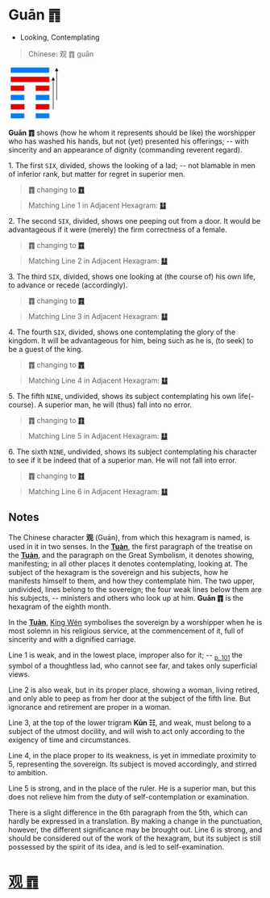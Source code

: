# Guān ䷓

* Looking, Contemplating

> Chinese: 观 ䷓ guān

<a id="p-99"/>

<img src="shapes/20.10.jpg" width="101" alt="观">

**Guān ䷓** shows (how he whom it represents should be like) the worshipper who has washed his hands,
but not (yet) presented his offerings; -- with sincerity and an appearance of dignity (commanding reverent regard).

<a id="p-100"/>

1.<a name="20.1"></a> The first `SIX`, divided, shows the looking of a lad; -- not blamable in men of inferior rank, but matter for regret in superior men.

> **䷓** changing to [**䷩**](e79b8ayi.md)

> Matching Line 1 in Adjacent Hexagram: [**䷒**](e4b8b4lin.md#19.1)

2.<a name="20.2"></a> The second `SIX`, divided, shows one peeping out from a door. It would be advantageous if it were (merely) the firm correctness of a female.

> **䷓** changing to [**䷺**](e6b6a3huan.md)

> Matching Line 2 in Adjacent Hexagram: [**䷒**](e4b8b4lin.md#19.2)

3.<a name="20.3"></a> The third `SIX`, divided, shows one looking at (the course of) his own life, to advance or recede (accordingly).

> **䷓** changing to [**䷴**](e6b890jian.md)

> Matching Line 3 in Adjacent Hexagram: [**䷒**](e4b8b4lin.md#19.3)

4.<a name="20.4"></a> The fourth `SIX`, divided, shows one contemplating the glory of the kingdom. It will be advantageous for him, being such as he is, (to seek) to be a guest of the king.

> **䷓** changing to [**䷋**](e590a6pi.md)

> Matching Line 4 in Adjacent Hexagram: [**䷒**](e4b8b4lin.md#19.4)

5.<a name="20.5"></a> The fifth `NINE`, undivided, shows its subject contemplating his own life(-course). A superior man, he will (thus) fall into no error.

> **䷓** changing to [**䷖**](e589a5bo.md)

> Matching Line 5 in Adjacent Hexagram: [**䷒**](e4b8b4lin.md#19.5)

6.<a name="20.6"></a> The sixth `NINE`, undivided, shows its subject contemplating his character to see if it be indeed that of a superior man. He will not fall into error.

> **䷓** changing to [**䷇**](e6af94bi.md)

> Matching Line 6 in Adjacent Hexagram: [**䷒**](e4b8b4lin.md#19.6)

<a id="p-101"/>

## Notes

The Chinese character **观** (Guān), from which this hexagram is named, is used in it in two senses. In the [**Tuàn**](https://ctext.org/book-of-changes/tuan-zhuan), the first paragraph of the treatise on the [**Tuàn**](https://ctext.org/book-of-changes/tuan-zhuan), and the paragraph on the Great Symbolism, it denotes showing, manifesting; in all other places it denotes contemplating, looking at. The subject of the hexagram is the sovereign and his subjects, how he manifests himself to them, and how they contemplate him. The two upper, undivided, lines belong to the sovereign; the four weak lines below them are his subjects, -- ministers and others who look up at him. **Guān ䷓** is the hexagram of the eighth month.

In the [**Tuàn**](https://ctext.org/book-of-changes/tuan-zhuan), [King Wén](https://en.wikipedia.org/wiki/King_Wen_of_Zhou) symbolises the sovereign by a worshipper when he is most solemn in his religious service, at the commencement of it, full of sincerity and with a dignified carriage.

Line 1 is weak, and in the lowest place, improper also for it; -- <sub>[p. 101](#p-101)</sub> the symbol of a thoughtless lad, who cannot see far, and takes only superficial views.

Line 2 is also weak, but in its proper place, showing a woman, living retired, and only able to peep as from her door at the subject of the fifth line. But ignorance and retirement are proper in a woman.

Line 3, at the top of the lower trigram **Kūn ☷**, and weak, must belong to a subject of the utmost docility, and will wish to act only according to the exigency of time and circumstances.

Line 4, in the place proper to its weakness, is yet in immediate proximity to 5, representing the sovereign. Its subject is moved accordingly, and stirred to ambition.

Line 5 is strong, and in the place of the ruler. He is a superior man, but this does not relieve him from the duty of self-contemplation or examination.

There is a slight difference in the 6th paragraph from the 5th, which can hardly be expressed in a translation. By making a change in the punctuation, however, the different significance may be brought out. Line 6 is strong, and should be considered out of the work of the hexagram, but its subject is still possessed by the spirit of its idea, and is led to self-examination.

# [观 ䷓](e8a782guan_cn.md)
